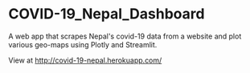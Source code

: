 # COVID-19_Nepal_Dashboard
A web app that scrapes Nepal's covid-19 data  from a website and plot various geo-maps using Plotly and Streamlit.

View at http://covid-19-nepal.herokuapp.com/

